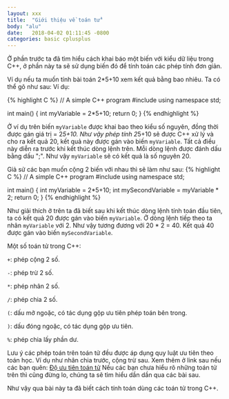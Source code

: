 ```yaml
---
layout: xxx
title:  "Giới thiệu về toán tử"
body: "alu"
date:   2018-04-02 01:11:45 -0800
categories: basic cplusplus
---
```

<!--{% include mycomponent.html %}-->

Ở phần trước ta đã tìm hiểu cách khai báo một biến với kiểu dữ liệu trong C++, ở phần này ta sẽ sử dụng biến đó để tính toán các phép tính đơn giản.

Ví dụ nếu ta muốn tính bài toán 2*5+10 xem kết quả bằng bao nhiêu. Ta có thể gõ như sau:
Ví dụ:

{% highlight C %}
// A simple C++ program
#include <iostream>
using namespace std;

int main() 
{
  int myVariable = 2*5+10;
  return 0;
}
{% endhighlight %}

Ở ví dụ trên biến `myVariable` được khai bao theo kiểu số nguyên, đồng thời được gán giá trị = 2*5+10. Như vậy phép tính 2*5+10 sẽ được C++ xử lý và cho ra kết quả 20, kết quả này được gán vào biến `myVariable`. Tất cả điều này diễn ra trước khi kết thúc dòng lệnh trên. Mỗi dòng lệnh được đánh dấu bằng dấu ";". Như vậy `myVariable` sẽ có kết quả là số nguyên 20.

Giả sử các bạn muốn cộng 2 biến với nhau thì sẽ làm như sau:
{% highlight C %}
// A simple C++ program
#include <iostream>
using namespace std;

int main() 
{
  int myVariable = 2*5+10;
  int mySecondVariable = myVariable * 2;
  return 0;
}
{% endhighlight %}

Như giải thích ở trên ta đã biết sau khi kết thúc dòng lệnh tính toán đầu tiên, ta có kết quả 20 được gán vào biến `myVariable`. Ở dòng lệnh tiếp theo ta nhân `myVariable` với 2. Như vậy tương đương với 20 * 2 = 40. Kết quả 40 được gán vào biến `mySecondVariable`.

Một số toán tử trong C++:

`+`: phép cộng 2 số.

`-`: phép trừ 2 số.

`*`: phép nhân 2 số.

`/`: phép chia 2 số.

`(`: dấu mở ngoặc, có tác dụng gộp ưu tiên phép toán bên trong.

`)`: dấu đóng ngoặc, có tác dụng gộp ưu tiên.

`%`: phép chia lấy phần dư.

Lưu ý các phép toán trên toán tử đều được áp dụng quy luật ưu tiên theo toán học. Ví dụ như nhân chia trước, cộng trừ sau. Xem thêm ở link sau nếu các bạn quên:
[Độ ưu tiên toán tử](https://vi.wikipedia.org/wiki/%C4%90%E1%BB%99_%C6%B0u_ti%C3%AAn_c%E1%BB%A7a_to%C3%A1n_t%E1%BB%AD)
Nếu các bạn chưa hiểu rõ những toán tử trên thì cũng đừng lo, chúng ta sẽ tìm hiểu dần dần qua các bài sau.

Như vậy qua bài này ta đã biết cách tính toán dùng các toán tử trong C++.
